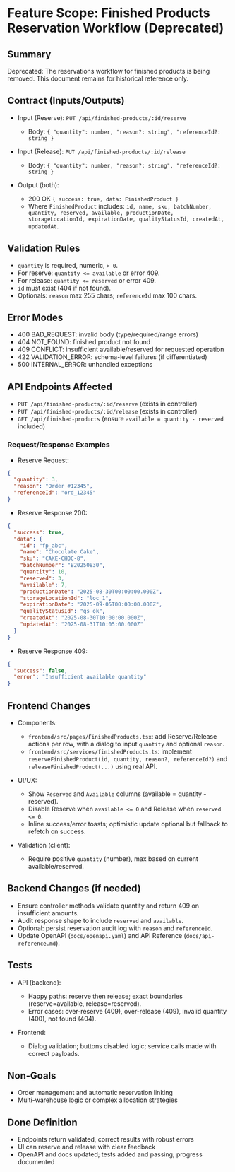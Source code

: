 # Feature Scope: Finished Products Reservation Workflow (Deprecated)


## Summary

Deprecated: The reservations workflow for finished products is being removed. This document remains for historical reference only.


## Contract (Inputs/Outputs)

- Input (Reserve): `PUT /api/finished-products/:id/reserve`
  - Body: `{ "quantity": number, "reason?: string", "referenceId?: string }`

- Input (Release): `PUT /api/finished-products/:id/release`
  - Body: `{ "quantity": number, "reason?: string", "referenceId?: string }`

- Output (both):
  - 200 OK `{ success: true, data: FinishedProduct }`
  - Where `FinishedProduct` includes: `id, name, sku, batchNumber, quantity, reserved, available, productionDate, storageLocationId, expirationDate, qualityStatusId, createdAt, updatedAt`.


## Validation Rules

- `quantity` is required, numeric, `> 0`.
- For reserve: `quantity <= available` or error 409.
- For release: `quantity <= reserved` or error 409.
- `id` must exist (404 if not found).
- Optionals: `reason` max 255 chars; `referenceId` max 100 chars.


## Error Modes

- 400 BAD_REQUEST: invalid body (type/required/range errors)
- 404 NOT_FOUND: finished product not found
- 409 CONFLICT: insufficient available/reserved for requested operation
- 422 VALIDATION_ERROR: schema-level failures (if differentiated)
- 500 INTERNAL_ERROR: unhandled exceptions


## API Endpoints Affected

- `PUT /api/finished-products/:id/reserve` (exists in controller)
- `PUT /api/finished-products/:id/release` (exists in controller)
- `GET /api/finished-products` (ensure `available = quantity - reserved` included)


### Request/Response Examples

- Reserve Request:

```json
{
  "quantity": 3,
  "reason": "Order #12345",
  "referenceId": "ord_12345"
}
```

- Reserve Response 200:

```json
{
  "success": true,
  "data": {
    "id": "fp_abc",
    "name": "Chocolate Cake",
    "sku": "CAKE-CHOC-8",
    "batchNumber": "B20250830",
    "quantity": 10,
    "reserved": 3,
    "available": 7,
    "productionDate": "2025-08-30T00:00:00.000Z",
    "storageLocationId": "loc_1",
    "expirationDate": "2025-09-05T00:00:00.000Z",
    "qualityStatusId": "qs_ok",
    "createdAt": "2025-08-30T10:00:00.000Z",
    "updatedAt": "2025-08-31T10:05:00.000Z"
  }
}
```

- Reserve Response 409:

```json
{
  "success": false,
  "error": "Insufficient available quantity"
}
```


## Frontend Changes

- Components:
  - `frontend/src/pages/FinishedProducts.tsx`: add Reserve/Release actions per row, with a dialog to input `quantity` and optional `reason`.
  - `frontend/src/services/finishedProducts.ts`: implement `reserveFinishedProduct(id, quantity, reason?, referenceId?)` and `releaseFinishedProduct(...)` using real API.

- UI/UX:
  - Show `Reserved` and `Available` columns (available = quantity - reserved).
  - Disable Reserve when `available <= 0` and Release when `reserved <= 0`.
  - Inline success/error toasts; optimistic update optional but fallback to refetch on success.

- Validation (client):
  - Require positive `quantity` (number), max based on current available/reserved.


## Backend Changes (if needed)

- Ensure controller methods validate quantity and return 409 on insufficient amounts.
- Audit response shape to include `reserved` and `available`.
- Optional: persist reservation audit log with `reason` and `referenceId`.
- Update OpenAPI (`docs/openapi.yaml`) and API Reference (`docs/api-reference.md`).


## Tests

- API (backend):
  - Happy paths: reserve then release; exact boundaries (reserve=available, release=reserved).
  - Error cases: over-reserve (409), over-release (409), invalid quantity (400), not found (404).

- Frontend:
  - Dialog validation; buttons disabled logic; service calls made with correct payloads.


## Non-Goals

- Order management and automatic reservation linking
- Multi-warehouse logic or complex allocation strategies


## Done Definition

- Endpoints return validated, correct results with robust errors
- UI can reserve and release with clear feedback
- OpenAPI and docs updated; tests added and passing; progress documented
